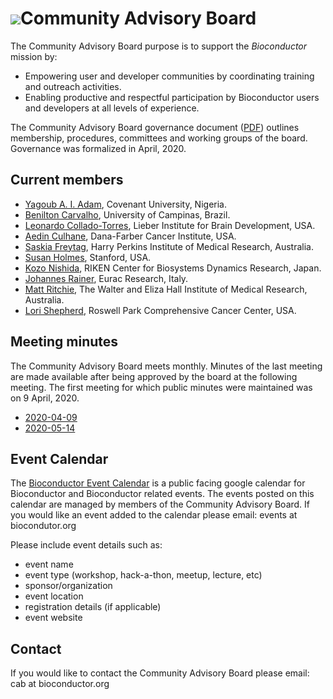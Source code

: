 # ![](/images/icons/magnifier.gif)Community Advisory Board

The Community Advisory Board purpose is to support the _Bioconductor_
mission by:
- Empowering user and developer communities by coordinating training and outreach activities.
- Enabling productive and respectful participation by Bioconductor users and developers at all levels of experience.

The Community Advisory Board governance document ([PDF][1]) outlines membership, procedures, committees and working groups of the board. Governance was formalized in April, 2020.

[1]: CAB-Governance.pdf

## Current members
* [Yagoub A. I. Adam](https://de.linkedin.com/in/yagoub-a-i-adam-59ab13192), Covenant University, Nigeria.
* [Benilton Carvalho](https://scholar.google.com/citations?user=44vQTS4AAAAJ&hl=en), University of Campinas, Brazil.
* [Leonardo Collado-Torres](http://lcolladotor.github.io/), Lieber Institute for Brain Development, USA.
* [Aedin Culhane](https://www.hsph.harvard.edu/aedin-culhane/), Dana-Farber Cancer Institute, USA.
* [Saskia Freytag](https://github.com/SaskiaFreytag), Harry Perkins Institute of Medical Research, Australia. 
* [Susan Holmes](https://med.stanford.edu/profiles/susan-holmes), Stanford, USA.
* [Kozo Nishida](https://github.com/kozo2), RIKEN Center for Biosystems Dynamics Research, Japan.
* [Johannes Rainer](http://www.eurac.edu/en/research/health/biomed/staff/Pages/staffdetails.aspx?persId=34084), Eurac Research, Italy.
* [Matt Ritchie](https://www.wehi.edu.au/people/matthew-ritchie), The Walter and Eliza Hall Institute of Medical Research, Australia.
* [Lori Shepherd](https://www.linkedin.com/in/lori-shepherd-b49993172), Roswell Park Comprehensive Cancer Center, USA.

## Meeting minutes
The Community Advisory Board meets monthly. Minutes of the last meeting are made available after being approved by the board at the following meeting. The first meeting for which public minutes were maintained was on 9 April, 2020.

- [2020-04-09](2020-04-09-minutes.pdf)
- [2020-05-14](2020-05-14-minutes.pdf)

## Event Calendar

The [Bioconductor Event
Calendar](https://calendar.google.com/calendar/b/1?cid=YWtlczFvZGVsbW9kcDAzODV1ZHB2NDhpY29AZ3JvdXAuY2FsZW5kYXIuZ29vZ2xlLmNvbQ)
is a public facing google calendar for Bioconductor and Bioconductor related
events. The events posted on this calendar are managed by members of the
Community Advisory Board.  If you would like an event added to the calendar
please email: events at biocondutor.org

Please include event details such as:
 - event name 
 - event type (workshop, hack-a-thon, meetup, lecture, etc)
 - sponsor/organization
 - event location 
 - registration details (if applicable) 
 - event website

## Contact

If you would like to contact the Community Advisory Board please email:  cab at bioconductor.org
